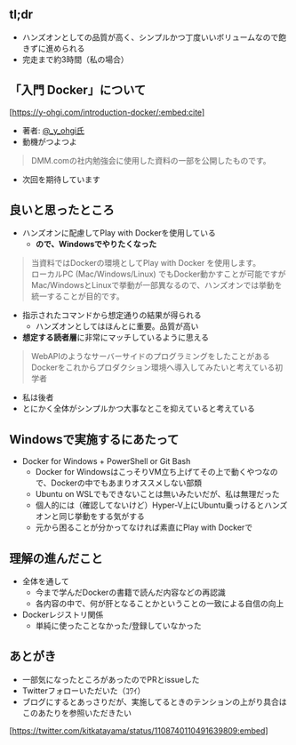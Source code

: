 ## tl;dr

* ハンズオンとしての品質が高く、シンプルかつ丁度いいボリュームなので飽きずに進められる
* 完走まで約3時間（私の場合）

## 「入門 Docker」について

[https://y-ohgi.com/introduction-docker/:embed:cite]

* 著者: [@_y_ohgi氏](https://twitter.com/_y_ohgi)
* 動機がつよつよ
> DMM.comの社内勉強会に使用した資料の一部を公開したものです。
  * 次回を期待しています

## 良いと思ったところ

* ハンズオンに配慮してPlay with Dockerを使用している
  * **ので、Windowsでやりたくなった**

> 当資料ではDockerの環境としてPlay with Docker を使用します。  
> ローカルPC (Mac/Windows/Linux) でもDocker動かすことが可能ですがMac/WindowsとLinuxで挙動が一部異なるので、ハンズオンでは挙動を統一することが目的です。

* 指示されたコマンドから想定通りの結果が得られる
  * ハンズオンとしてはほんとに重要。品質が高い
* **想定する読者層**に非常にマッチしているように思える
>WebAPIのようなサーバーサイドのプログラミングをしたことがある  
>Dockerをこれからプロダクション環境へ導入してみたいと考えている初学者

  * 私は後者
  * とにかく全体がシンプルかつ大事なとこを抑えていると考えている

## Windowsで実施するにあたって

* Docker for Windows + PowerShell or Git Bash
  * Docker for WindowsはこっそりVM立ち上げてその上で動くやつなので、Dockerの中でもあまりオススメしない部類
  * Ubuntu on WSLでもできないことは無いみたいだが、私は無理だった
  * 個人的には（確認してないけど）Hyper-V上にUbuntu乗っけるとハンズオンと同じ挙動をする気がする
  * 元から困ることが分かってなければ素直にPlay with Dockerで

## 理解の進んだこと

* 全体を通して
  * 今まで学んだDockerの書籍で読んだ内容などの再認識
  * 各内容の中で、何が肝となることかということの一致による自信の向上
* Dockerレジストリ関係
  * 単純に使ったことなかった/登録していなかった

## あとがき

* 一部気になったところがあったのでPRとissueした
* Twitterフォローいただいた（ｺﾜｲ）
* ブログにするとあっさりだが、実施してるときのテンションの上がり具合はこのあたりを参照いただきたい

[https://twitter.com/kitkatayama/status/1108740110491639809:embed]
